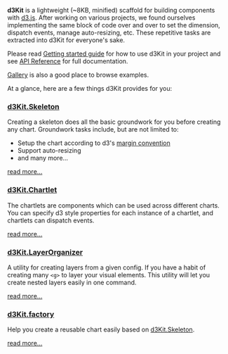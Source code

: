 **d3Kit** is a lightweight (~8KB, minified) scaffold for building components with [d3.js](http://d3js.org/). After working on various projects, we found ourselves implementing the same block of code over and over to set the dimension, dispatch events, manage auto-resizing, etc. These repetitive tasks are extracted into d3Kit for everyone's sake.

Please read [Getting started guide](Getting-started.md) for how to use d3Kit in your project and see [API Reference](API.md) for full documentation.

[Gallery](Gallery.md) is also a good place to browse examples.

At a glance, here are a few things d3Kit provides for you:

### [d3Kit.Skeleton](Skeleton.md)

Creating a skeleton does all the basic groundwork for you before creating any chart.
Groundwork tasks include, but are not limited to:

* Setup the chart according to d3's [margin convention](http://bl.ocks.org/mbostock/3019563)
* Support auto-resizing
* and many more...

[read more...](Skeleton.md)

### [d3Kit.Chartlet](Chartlet.md)

The chartlets are components which can be used across different charts.  You can specify d3 style properties for each instance of a chartlet, and chartlets can dispatch events.

[read more...](Chartlet.md)

### [d3Kit.LayerOrganizer](LayerOrganizer.md)

A utility for creating layers from a given config. If you have a habit of creating many ```<g>``` to layer your visual elements. This utility will let you create nested layers easily in one command.

[read more...](LayerOrganizer.md)

### [d3Kit.factory](Factory.md)

Help you create a reusable chart easily based on [d3Kit.Skeleton](Skeleton.md).

[read more...](Factory.md)
